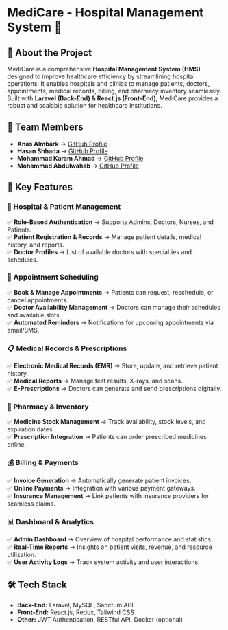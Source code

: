 # MediCare - Hospital Management System 🏥  

## 📌 About the Project  
MediCare is a comprehensive **Hospital Management System (HMS)** designed to improve healthcare efficiency by streamlining hospital operations. It enables hospitals and clinics to manage patients, doctors, appointments, medical records, billing, and pharmacy inventory seamlessly. Built with **Laravel (Back-End) & React.js (Front-End)**, MediCare provides a robust and scalable solution for healthcare institutions.  

## 👥 Team Members  
- **Anas Almbark** → [GitHub Profile](https://github.com/Anas-Almbark)  
- **Hasan Shhada** → [GitHub Profile](https://github.com/hasan-sh1)  
- **Mohammad Karam Ahmad** → [GitHub Profile](https://github.com/karammaarouf)  
- **Mohammad Abdulwahab** → [GitHub Profile](https://github.com/mohammadabdalwhab)  

## 🚀 Key Features  

### 🏥 **Hospital & Patient Management**  
✅ **Role-Based Authentication** → Supports Admins, Doctors, Nurses, and Patients.  
✅ **Patient Registration & Records** → Manage patient details, medical history, and reports.  
✅ **Doctor Profiles** → List of available doctors with specialties and schedules.  

### 📅 **Appointment Scheduling**  
✅ **Book & Manage Appointments** → Patients can request, reschedule, or cancel appointments.  
✅ **Doctor Availability Management** → Doctors can manage their schedules and available slots.  
✅ **Automated Reminders** → Notifications for upcoming appointments via email/SMS.  

### 📋 **Medical Records & Prescriptions**  
✅ **Electronic Medical Records (EMR)** → Store, update, and retrieve patient history.  
✅ **Medical Reports** → Manage test results, X-rays, and scans.  
✅ **E-Prescriptions** → Doctors can generate and send prescriptions digitally.  

### 💊 **Pharmacy & Inventory**  
✅ **Medicine Stock Management** → Track availability, stock levels, and expiration dates.  
✅ **Prescription Integration** → Patients can order prescribed medicines online.  

### 💰 **Billing & Payments**  
✅ **Invoice Generation** → Automatically generate patient invoices.  
✅ **Online Payments** → Integration with various payment gateways.  
✅ **Insurance Management** → Link patients with insurance providers for seamless claims.  

### 📊 **Dashboard & Analytics**  
✅ **Admin Dashboard** → Overview of hospital performance and statistics.  
✅ **Real-Time Reports** → Insights on patient visits, revenue, and resource utilization.  
✅ **User Activity Logs** → Track system activity and user interactions.  

## 🛠️ Tech Stack  
- **Back-End:** Laravel, MySQL, Sanctum API  
- **Front-End:** React.js, Redux, Tailwind CSS  
- **Other:** JWT Authentication, RESTful API, Docker (optional)  

